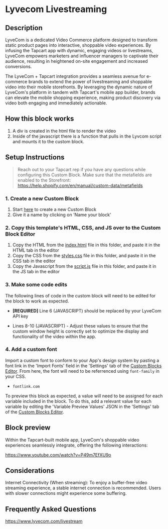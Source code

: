 # Lyvecom Livestreaming

## Description
LyveCom is a dedicated Video Commerce platform designed to transform static product pages into interactive, shoppable video experiences. By infusing the Tapcart app with dynamic, engaging videos or livestreams, LyveCom empowers marketers and influencer managers to captivate their audience, resulting in heightened on-site engagement and increased conversions.

The LyveCom + Tapcart integration provides a seamless avenue for e-commerce brands to extend the power of livestreaming and shoppable video into their mobile storefronts. By leveraging the dynamic nature of LyveCom's platform in tandem with Tapcart's mobile app builder, brands can elevate the mobile shopping experience, making product discovery via video both engaging and immediately actionable.


## How this block works
1. A div is created in the html file to render the video
2. Inside of the javascript there is a function that pulls in the Lyvcom script and mounts it to the custom block.  


## Setup Instructions
> Reach out to your Tapcart rep if you have any questions while configuring this Custom Block. Make sure that the metafields are enabled to the Storefront: https://help.shopify.com/en/manual/custom-data/metafields

### 1. Create a new Custom Block
1. Start [here](https://app.tapcart.com/custom-blocks) to create a new Custom Block
2. Give it a name by clicking on 'Name your block'

### 2. Copy this template's HTML, CSS, and JS over to the Custom Block Editor
1. Copy the HTML from the [index.html](#) file in this folder, and paste it in the HTML tab in the editor
2. Copy the CSS from the [styles.css](#) file in this folder, and paste it in the CSS tab in the editor
3. Copy the Javascript from the [script.js](#) file in this folder, and paste it in the JS tab in the editor

### 3. Make some code edits
The following lines of code in the custom block will need to be edited for the block to work as expected. 

- **[REQUIRED]** Line 6 (JAVASCRIPT) should be replaced by your LyveCom API key

- Lines 8-10 (JAVASCRIPT) - Adjust these values to ensure that the custom window height is correctly set to optimize the display and functionality of the video within the app.


### 4. Add a custom font
Import a custom font to conform to your App's design system by pasting a font link in the 'Import Fonts' field in the 'Settings' tab of the [Custom Blocks Editor](https://app.tapcart.com/custom-blocks). From here, the font will need to be referrenced using `font-family` in your CSS.

- `fontlink.com`

To preview this block as expected, a value will need to be assigned for each variable included in the block. To do this, add a relevant value for each variable by editing the 'Variable Preview Values' JSON in the 'Settings' tab of the [Custom Blocks Editor](https://ap.tapcart.com/custom-blocks).

## Block preview
Within the Tapcart-built mobile app, LyveCom's shoppable video experiences seamlessly integrate, offering the following interactions:

https://www.youtube.com/watch?v=P49m7EfXU9o


## Considerations 
Internet Connectivity (When streaming): To enjoy a buffer-free video streaming experience, a stable internet connection is recommended. Users with slower connections might experience some buffering.

## Frequently Asked Questions
https://www.lyvecom.com/livestream